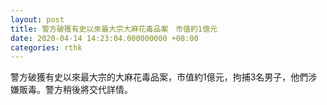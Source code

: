 ```yaml
---
layout: post
title: 警方破獲有史以來最大宗大麻花毒品案　市值約1億元
date: 2020-04-14 14:23:04.000000000 +08:00
categories: rthk
---
```


警方破獲有史以來最大宗的大麻花毒品案，市值約1億元，拘捕3名男子，他們涉嫌販毒。警方稍後將交代詳情。
